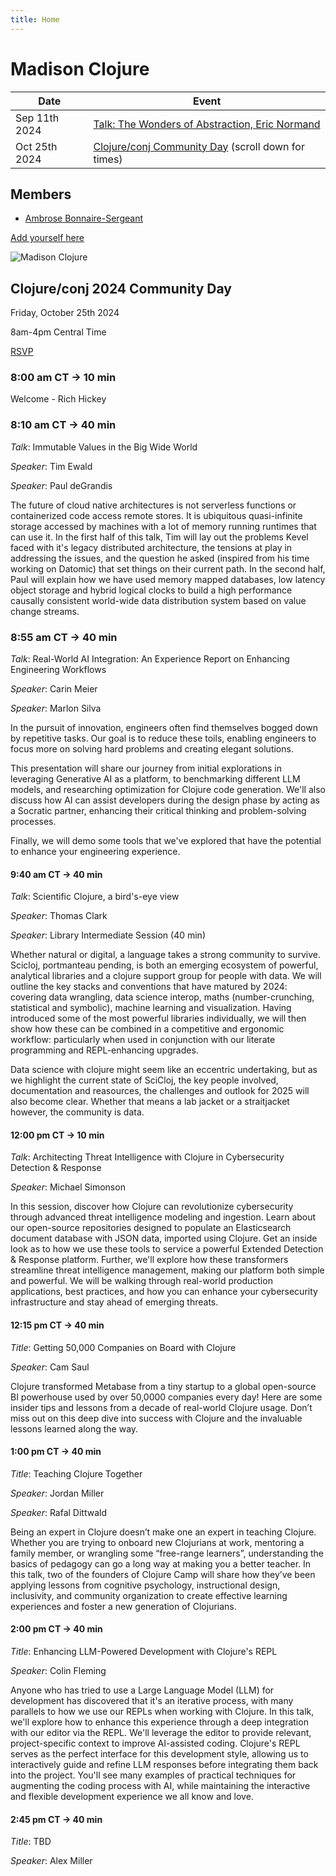 ```yaml
---
title: Home
---
```


# Madison Clojure

| Date | Event  |
| ------------- | ------------- |
| Sep 11th 2024 | [Talk: The Wonders of Abstraction, Eric Normand](https://www.meetup.com/madison-clojure-meetup/events/301041832/) |
| Oct 25th 2024 | [Clojure/conj Community Day](https://www.meetup.com/madison-clojure-meetup/events/301052487/) (scroll down for times) |

<!--
| 2024-08-07 | (Past) [Talk: Reconsidering Malli Scope, by Ambrose Bonnaire-Sergeant](https://www.meetup.com/madison-clojure-meetup/events/302380344/) |
| Aug 29th 2024 | (Past) [Talk: TBA, by Ambrose Bonnaire-Sergeant](https://www.meetup.com/madison-clojure-meetup/events/302948127) |
| 2024-10-02 | TBD |
| 2024-11-06 | TBD |
| 2024-12-04 | TBD |
-->

## Members

- [Ambrose Bonnaire-Sergeant](https://ambrosebs.com/)

[Add yourself here](https://github.com/madclj/madclj.com)

![Madison Clojure](images/madclj-logo.jpg)

## Clojure/conj 2024 Community Day

Friday, October 25th 2024

8am-4pm Central Time

[RSVP](https://www.meetup.com/madison-clojure-meetup/events/301052487/)

### 8:00 am CT → 10 min
Welcome - Rich Hickey

### 8:10 am CT → 40 min

*Talk*: Immutable Values in the Big Wide World

*Speaker*: Tim Ewald

*Speaker*: Paul deGrandis

The future of cloud native architectures is not serverless functions or containerized code access remote stores. It is ubiquitous quasi-infinite storage accessed by machines with a lot of memory running runtimes that can use it. In the first half of this talk, Tim will lay out the problems Kevel faced with it's legacy distributed architecture, the tensions at play in addressing the issues, and the question he asked (inspired from his time working on Datomic) that set things on their current path. In the second half, Paul will explain how we have used memory mapped databases, low latency object storage and hybrid logical clocks to build a high performance causally consistent world-wide data distribution system based on value change streams.

### 8:55 am CT → 40 min

*Talk*: Real-World AI Integration: An Experience Report on Enhancing Engineering Workflows

*Speaker*: Carin Meier

*Speaker*: Marlon Silva

In the pursuit of innovation, engineers often find themselves bogged down by repetitive tasks. Our goal is to reduce these toils, enabling engineers to focus more on solving hard problems and creating elegant solutions.

This presentation will share our journey from initial explorations in leveraging Generative AI as a platform, to benchmarking different LLM models, and researching optimization for Clojure code generation. We'll also discuss how AI can assist developers during the design phase by acting as a Socratic partner, enhancing their critical thinking and problem-solving processes.

Finally, we will demo some tools that we've explored that have the potential to enhance your engineering experience.

#### 9:40 am CT → 40 min

*Talk*: Scientific Clojure, a bird's-eye view

*Speaker*: Thomas Clark

*Speaker*: Library Intermediate Session (40 min)

Whether natural or digital, a language takes a strong community to survive. Scicloj, portmanteau pending, is both an emerging ecosystem of powerful, analytical libraries and a clojure support group for people with data. We will outline the key stacks and conventions that have matured by 2024: covering data wrangling, data science interop, maths (number-crunching, statistical and symbolic), machine learning and visualization. Having introduced some of the most powerful libraries individually, we will then show how these can be combined in a competitive and ergonomic workflow: particularly when used in conjunction with our literate programming and REPL-enhancing upgrades.

Data science with clojure might seem like an eccentric undertaking, but as we highlight the current state of SciCloj, the key people involved, documentation and reasources, the challenges and outlook for 2025 will also become clear. Whether that means a lab jacket or a straitjacket however, the community is data.

#### 12:00 pm CT → 10 min

*Talk*: Architecting Threat Intelligence with Clojure in Cybersecurity Detection & Response

*Speaker*: Michael Simonson

In this session, discover how Clojure can revolutionize cybersecurity through advanced threat intelligence modeling and ingestion. Learn about our open-source repositories designed to populate an Elasticsearch document database with JSON data, imported using Clojure. Get an inside look as to how we use these tools to service a powerful Extended Detection & Response platform. Further, we'll explore how these transformers streamline threat intelligence management, making our platform both simple and powerful. We will be walking through real-world production applications, best practices, and how you can enhance your cybersecurity infrastructure and stay ahead of emerging threats.

#### 12:15 pm CT → 40 min

*Title*: Getting 50,000 Companies on Board with Clojure

*Speaker*: Cam Saul

Clojure transformed Metabase from a tiny startup to a global open-source BI powerhouse used by over 50,0000 companies every day! Here are some insider tips and lessons from a decade of real-world Clojure usage. Don’t miss out on this deep dive into success with Clojure and the invaluable lessons learned along the way.

#### 1:00 pm CT → 40 min

*Title*: Teaching Clojure Together

*Speaker*: Jordan Miller

*Speaker*: Rafal Dittwald

Being an expert in Clojure doesn’t make one an expert in teaching Clojure. Whether you are trying to onboard new Clojurians at work, mentoring a family member, or wrangling some “free-range learners”, understanding the basics of pedagogy can go a long way at making you a better teacher. In this talk, two of the founders of Clojure Camp will share how they’ve been applying lessons from cognitive psychology, instructional design, inclusivity, and community organization to create effective learning experiences and foster a new generation of Clojurians.


#### 2:00 pm CT → 40 min

*Title*: Enhancing LLM-Powered Development with Clojure's REPL

*Speaker*: Colin Fleming

Anyone who has tried to use a Large Language Model (LLM) for development has discovered that it's an iterative process, with many parallels to how we use our REPLs when working with Clojure. In this talk, we'll explore how to enhance this experience through a deep integration with our editor via the REPL. We'll leverage the editor to provide relevant, project-specific context to improve AI-assisted coding. Clojure's REPL serves as the perfect interface for this development style, allowing us to interactively guide and refine LLM responses before integrating them back into the project. You'll see many examples of practical techniques for augmenting the coding process with AI, while maintaining the interactive and flexible development experience we all know and love.


#### 2:45 pm CT → 40 min

*Title*: TBD

*Speaker*: Alex Miller
